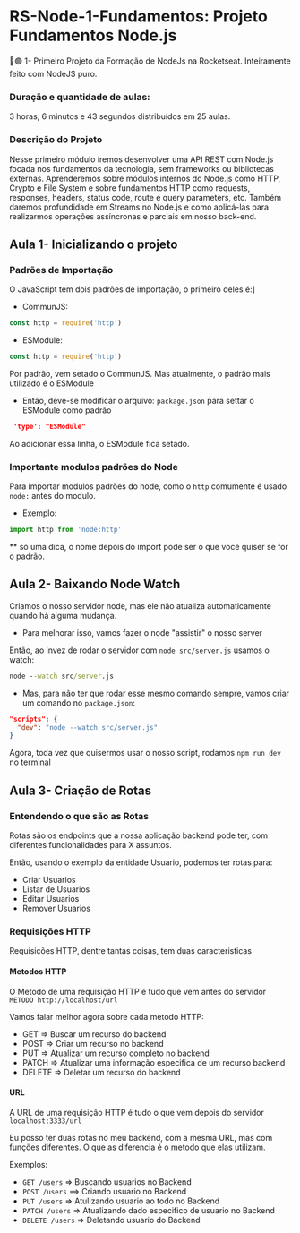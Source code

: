 # RS-Node-1-Fundamentos: Projeto Fundamentos Node.js

🚀🟢 1- Primeiro Projeto da Formação de NodeJs na Rocketseat. Inteiramente feito com NodeJS puro.

### Duração e quantidade de aulas:
3 horas, 6 minutos e 43 segundos distribuídos em 25 aulas.

### Descrição do Projeto
Nesse primeiro módulo iremos desenvolver uma API REST com Node.js focada nos fundamentos da tecnologia, sem frameworks ou bibliotecas externas. Aprenderemos sobre módulos internos do Node.js como HTTP, Crypto e File System e sobre fundamentos HTTP como requests, responses, headers, status code, route e query parameters, etc. Também daremos profundidade em Streams no Node.js e como aplicá-las para realizarmos operações assíncronas e parciais em nosso back-end.

## Aula 1- Inicializando o projeto 

### Padrões de Importação

O JavaScript tem dois padrões de importação, o primeiro deles é:]

- CommunJS:
```js
const http = require('http')
```

- ESModule:
```js
const http = require('http')
```

Por padrão, vem setado o CommunJS. Mas atualmente, o padrão mais utilizado é o ESModule

 - Então, deve-se modificar o arquivo: `package.json` para settar o ESModule como padrão

 ```json
  'type': "ESModule"
```
Ao adicionar essa linha, o ESModule fica setado.

### Importante modulos padrões do Node
Para importar modulos padrões do node, como o `http` comumente é usado `node:` antes do modulo.

- Exemplo:
```js 
import http from 'node:http'
```
** só uma dica, o nome depois do import pode ser o que você quiser se for o padrão.

## Aula 2- Baixando Node Watch

Criamos o nosso servidor node, mas ele não atualiza automaticamente quando há alguma mudança. 

- Para melhorar isso, vamos fazer o node "assistir" o nosso server

Então, ao invez de rodar o servidor com `node src/server.js` usamos o watch: 
```cmd
node --watch src/server.js
```

- Mas, para não ter que rodar esse mesmo comando sempre, vamos criar um comando no `package.json`:
```json
"scripts": {
  "dev": "node --watch src/server.js"
}
```
Agora, toda vez que quisermos usar o nosso script, rodamos `npm run dev` no terminal

## Aula 3- Criação de Rotas

### Entendendo o que são as Rotas

Rotas são os endpoints que a nossa aplicação backend pode ter, com diferentes funcionalidades para X assuntos.

Então, usando o exemplo da entidade Usuario, podemos ter rotas para:

- Criar Usuarios
- Listar de Usuarios
- Editar Usuarios
- Remover Usuarios

### Requisições HTTP

Requisições HTTP, dentre tantas coisas, tem duas caracteristicas

#### Metodos HTTP

O Metodo de uma requisição HTTP é tudo que vem antes do servidor `METODO http://localhost/url`

Vamos falar melhor agora sobre cada metodo HTTP:

- GET => Buscar um recurso do backend
- POST => Criar um recurso no backend
- PUT => Atualizar um recurso completo no backend
- PATCH => Atualizar uma informação especifica de um recurso backend
- DELETE => Deletar um recurso do backend  

#### URL 
A URL de uma requisição HTTP é tudo o que vem depois do servidor `localhost:3333/url`

Eu posso ter duas rotas no meu backend, com a mesma URL, mas com funções diferentes. O que as diferencia é o metodo que elas utilizam.

Exemplos:
- `GET /users` => Buscando usuarios no Backend
- `POST /users` ==> Criando usuario no Backend
- `PUT /users` => Atulizando usuario ao todo no Backend
- `PATCH /users` => Atualizando dado especifico de usuario no Backend
- `DELETE /users` => Deletando usuario do Backend